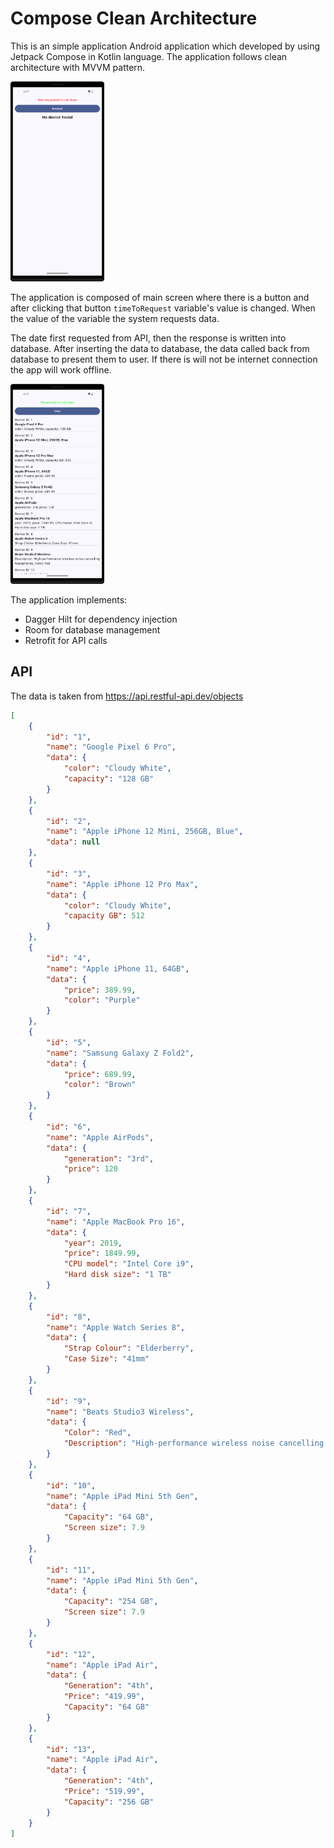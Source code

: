 # Compose Clean Architecture

This is an simple application Android application which developed by using Jetpack Compose in Kotlin language.
The application follows clean architecture with MVVM pattern.

<img src="./ss/1.png" alt="drawing" width="150" height="320"/>

The application is composed of main screen where there is a button and after clicking that button `timeToRequest` variable's
value is changed. When the value of the variable the system requests data.

The date first requested from API, then the response is written into database. After inserting the data to database, the data called back from database to present them to user.
If there is will not be internet connection the app will work offline.

<img src="./ss/2.png" alt="drawing" width="150" height="320"/>

The application implements:
- Dagger Hilt for dependency injection
- Room for database management
- Retrofit for API calls

## API

The data is taken from https://api.restful-api.dev/objects

```json
[
    {
        "id": "1",
        "name": "Google Pixel 6 Pro",
        "data": {
            "color": "Cloudy White",
            "capacity": "128 GB"
        }
    },
    {
        "id": "2",
        "name": "Apple iPhone 12 Mini, 256GB, Blue",
        "data": null
    },
    {
        "id": "3",
        "name": "Apple iPhone 12 Pro Max",
        "data": {
            "color": "Cloudy White",
            "capacity GB": 512
        }
    },
    {
        "id": "4",
        "name": "Apple iPhone 11, 64GB",
        "data": {
            "price": 389.99,
            "color": "Purple"
        }
    },
    {
        "id": "5",
        "name": "Samsung Galaxy Z Fold2",
        "data": {
            "price": 689.99,
            "color": "Brown"
        }
    },
    {
        "id": "6",
        "name": "Apple AirPods",
        "data": {
            "generation": "3rd",
            "price": 120
        }
    },
    {
        "id": "7",
        "name": "Apple MacBook Pro 16",
        "data": {
            "year": 2019,
            "price": 1849.99,
            "CPU model": "Intel Core i9",
            "Hard disk size": "1 TB"
        }
    },
    {
        "id": "8",
        "name": "Apple Watch Series 8",
        "data": {
            "Strap Colour": "Elderberry",
            "Case Size": "41mm"
        }
    },
    {
        "id": "9",
        "name": "Beats Studio3 Wireless",
        "data": {
            "Color": "Red",
            "Description": "High-performance wireless noise cancelling headphones"
        }
    },
    {
        "id": "10",
        "name": "Apple iPad Mini 5th Gen",
        "data": {
            "Capacity": "64 GB",
            "Screen size": 7.9
        }
    },
    {
        "id": "11",
        "name": "Apple iPad Mini 5th Gen",
        "data": {
            "Capacity": "254 GB",
            "Screen size": 7.9
        }
    },
    {
        "id": "12",
        "name": "Apple iPad Air",
        "data": {
            "Generation": "4th",
            "Price": "419.99",
            "Capacity": "64 GB"
        }
    },
    {
        "id": "13",
        "name": "Apple iPad Air",
        "data": {
            "Generation": "4th",
            "Price": "519.99",
            "Capacity": "256 GB"
        }
    }
]
```
